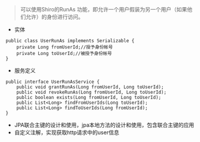 > 可以使用Shiro的RunAs 功能，即允许一个用户假装为另一个用户（如果他们允许）的身份进行访问。

- 实体
```text
public class UserRunAs implements Serializable {
    private Long fromUserId;//授予身份帐号
    private Long toUserId;//被授予身份帐号
}
```
- 服务定义
```text
public interface UserRunAsService {
    public void grantRunAs(Long fromUserId, Long toUserId);
    public void revokeRunAs(Long fromUserId, Long toUserId);
    public boolean exists(Long fromUserId, Long toUserId);
    public List<Long> findFromUserIds(Long toUserId);
    public List<Long> findToUserIds(Long fromUserId);
}
```
- JPA联合主键的设计和使用，jpa本地方法的设计和使用，包含联合主键的应用
- 自定义注解，实现获取http请求中的user信息


